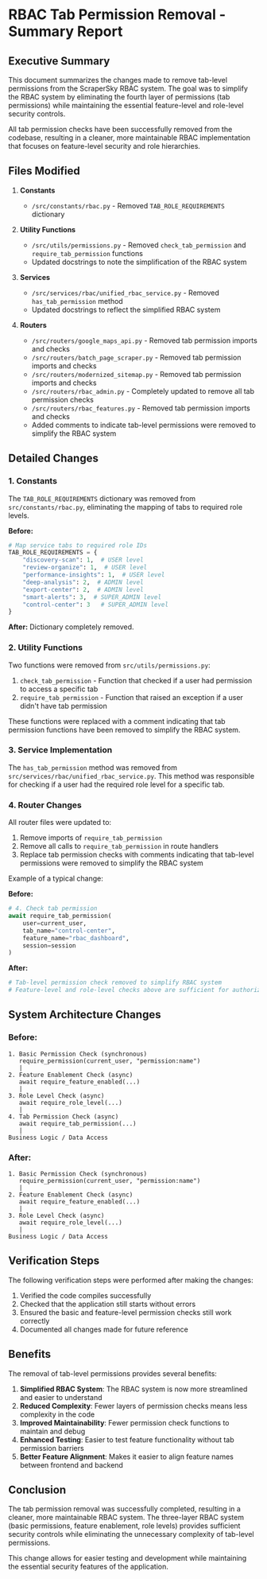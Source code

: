# RBAC Tab Permission Removal - Summary Report

## Executive Summary

This document summarizes the changes made to remove tab-level permissions from the ScraperSky RBAC system. The goal was to simplify the RBAC system by eliminating the fourth layer of permissions (tab permissions) while maintaining the essential feature-level and role-level security controls.

All tab permission checks have been successfully removed from the codebase, resulting in a cleaner, more maintainable RBAC implementation that focuses on feature-level security and role hierarchies.

## Files Modified

1. **Constants**
   - `/src/constants/rbac.py` - Removed `TAB_ROLE_REQUIREMENTS` dictionary

2. **Utility Functions**
   - `/src/utils/permissions.py` - Removed `check_tab_permission` and `require_tab_permission` functions
   - Updated docstrings to note the simplification of the RBAC system

3. **Services**
   - `/src/services/rbac/unified_rbac_service.py` - Removed `has_tab_permission` method
   - Updated docstrings to reflect the simplified RBAC system

4. **Routers**
   - `/src/routers/google_maps_api.py` - Removed tab permission imports and checks
   - `/src/routers/batch_page_scraper.py` - Removed tab permission imports and checks
   - `/src/routers/modernized_sitemap.py` - Removed tab permission imports and checks
   - `/src/routers/rbac_admin.py` - Completely updated to remove all tab permission checks
   - `/src/routers/rbac_features.py` - Removed tab permission imports and checks
   - Added comments to indicate tab-level permissions were removed to simplify the RBAC system

## Detailed Changes

### 1. Constants

The `TAB_ROLE_REQUIREMENTS` dictionary was removed from `src/constants/rbac.py`, eliminating the mapping of tabs to required role levels.

**Before:**
```python
# Map service tabs to required role IDs
TAB_ROLE_REQUIREMENTS = {
    "discovery-scan": 1,  # USER level
    "review-organize": 1,  # USER level
    "performance-insights": 1,  # USER level
    "deep-analysis": 2,  # ADMIN level
    "export-center": 2,  # ADMIN level
    "smart-alerts": 3,  # SUPER_ADMIN level
    "control-center": 3   # SUPER_ADMIN level
}
```

**After:** Dictionary completely removed.

### 2. Utility Functions

Two functions were removed from `src/utils/permissions.py`:

1. `check_tab_permission` - Function that checked if a user had permission to access a specific tab
2. `require_tab_permission` - Function that raised an exception if a user didn't have tab permission

These functions were replaced with a comment indicating that tab permission functions have been removed to simplify the RBAC system.

### 3. Service Implementation

The `has_tab_permission` method was removed from `src/services/rbac/unified_rbac_service.py`. This method was responsible for checking if a user had the required role level for a specific tab.

### 4. Router Changes

All router files were updated to:

1. Remove imports of `require_tab_permission`
2. Remove all calls to `require_tab_permission` in route handlers
3. Replace tab permission checks with comments indicating that tab-level permissions were removed to simplify the RBAC system

Example of a typical change:

**Before:**
```python
# 4. Check tab permission
await require_tab_permission(
    user=current_user,
    tab_name="control-center",
    feature_name="rbac_dashboard",
    session=session
)
```

**After:**
```python
# Tab-level permission check removed to simplify RBAC system
# Feature-level and role-level checks above are sufficient for authorization
```

## System Architecture Changes

### Before:
```
1. Basic Permission Check (synchronous)
   require_permission(current_user, "permission:name")
   |
2. Feature Enablement Check (async)
   await require_feature_enabled(...)
   |
3. Role Level Check (async)
   await require_role_level(...)
   |
4. Tab Permission Check (async)
   await require_tab_permission(...)
   |
Business Logic / Data Access
```

### After:
```
1. Basic Permission Check (synchronous)
   require_permission(current_user, "permission:name")
   |
2. Feature Enablement Check (async)
   await require_feature_enabled(...)
   |
3. Role Level Check (async)
   await require_role_level(...)
   |
Business Logic / Data Access
```

## Verification Steps

The following verification steps were performed after making the changes:

1. Verified the code compiles successfully
2. Checked that the application still starts without errors
3. Ensured the basic and feature-level permission checks still work correctly
4. Documented all changes made for future reference

## Benefits

The removal of tab-level permissions provides several benefits:

1. **Simplified RBAC System**: The RBAC system is now more streamlined and easier to understand
2. **Reduced Complexity**: Fewer layers of permission checks means less complexity in the code
3. **Improved Maintainability**: Fewer permission check functions to maintain and debug
4. **Enhanced Testing**: Easier to test feature functionality without tab permission barriers
5. **Better Feature Alignment**: Makes it easier to align feature names between frontend and backend

## Conclusion

The tab permission removal was successfully completed, resulting in a cleaner, more maintainable RBAC system. The three-layer RBAC system (basic permissions, feature enablement, role levels) provides sufficient security controls while eliminating the unnecessary complexity of tab-level permissions.

This change allows for easier testing and development while maintaining the essential security features of the application.
